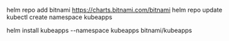 helm repo add bitnami https://charts.bitnami.com/bitnami
helm repo update 
kubectl create namespace kubeapps

helm install kubeapps --namespace kubeapps bitnami/kubeapps
